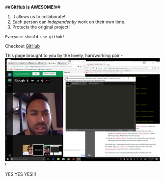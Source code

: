 ##**GitHub is AWESOME!**##

1. It allows us to collaborate!
2. Each person can *independently* work on their own time.
3. Protects the original project!

`Everyone should use github!`

Checkout [GitHub](http://github.com)

This page brought to you by the lovely, hardworking pair - ![Jermaine & Brittany](https://github.com/jwebbe/phase-0-gps-1/blob/master/1.1_peer.png "Jermaine & Brittany")! 


YES YES YES!!!



